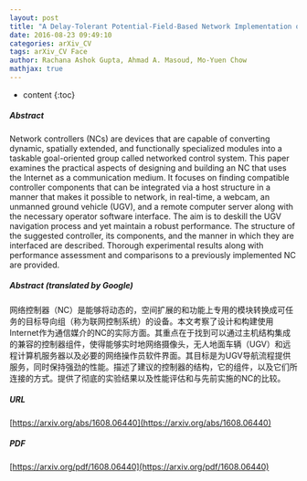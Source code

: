 ```yaml
---
layout: post
title: "A Delay-Tolerant Potential-Field-Based Network Implementation of an Integrated Navigation System"
date: 2016-08-23 09:49:10
categories: arXiv_CV
tags: arXiv_CV Face
author: Rachana Ashok Gupta, Ahmad A. Masoud, Mo-Yuen Chow
mathjax: true
---
```


* content
{:toc}

##### Abstract
Network controllers (NCs) are devices that are capable of converting dynamic, spatially extended, and functionally specialized modules into a taskable goal-oriented group called networked control system. This paper examines the practical aspects of designing and building an NC that uses the Internet as a communication medium. It focuses on finding compatible controller components that can be integrated via a host structure in a manner that makes it possible to network, in real-time, a webcam, an unmanned ground vehicle (UGV), and a remote computer server along with the necessary operator software interface. The aim is to deskill the UGV navigation process and yet maintain a robust performance. The structure of the suggested controller, its components, and the manner in which they are interfaced are described. Thorough experimental results along with performance assessment and comparisons to a previously implemented NC are provided.

##### Abstract (translated by Google)
网络控制器（NC）是能够将动态的，空间扩展的和功能上专用的模块转换成可任务的目标导向组（称为联网控制系统）的设备。本文考察了设计和构建使用Internet作为通信媒介的NC的实际方面。其重点在于找到可以通过主机结构集成的兼容的控制器组件，使得能够实时地网络摄像头，无人地面车辆（UGV）和远程计算机服务器以及必要的网络操作员软件界面。其目标是为UGV导航流程提供服务，同时保持强劲的性能。描述了建议的控制器的结构，它的组件，以及它们所连接的方式。提供了彻底的实验结果以及性能评估和与先前实施的NC的比较。

##### URL
[https://arxiv.org/abs/1608.06440](https://arxiv.org/abs/1608.06440)

##### PDF
[https://arxiv.org/pdf/1608.06440](https://arxiv.org/pdf/1608.06440)

